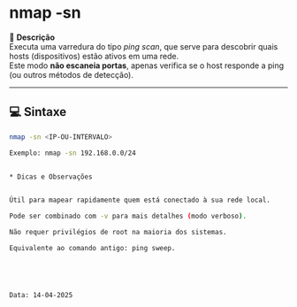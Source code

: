 # nmap -sn

📌 **Descrição**  
Executa uma varredura do tipo *ping scan*, que serve para descobrir quais hosts (dispositivos) estão ativos em uma rede.  
Este modo **não escaneia portas**, apenas verifica se o host responde a ping (ou outros métodos de detecção).

---

## 💻 Sintaxe

```bash
nmap -sn <IP-OU-INTERVALO>

Exemplo: nmap -sn 192.168.0.0/24


* Dicas e Observações


Útil para mapear rapidamente quem está conectado à sua rede local.

Pode ser combinado com -v para mais detalhes (modo verboso).

Não requer privilégios de root na maioria dos sistemas.

Equivalente ao comando antigo: ping sweep.





Data: 14-04-2025
